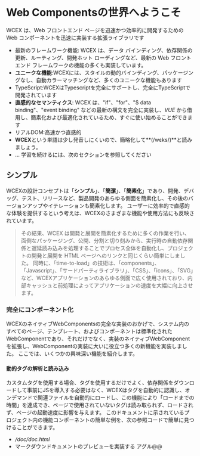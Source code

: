 <!--DESC: {icon:{name:"explore",pkg:"mdi",type:"filled"},id:1} -->

<p align=center><svg width=8em src="/logo.svg" ></svg></p>

# Web Componentsの世界へようこそ

WCEX は、Web フロントエンド ページを迅速かつ効率的に開発するための Web コンポーネントを迅速に実装する拡張ライブラリです

- 最新のフレームワーク機能: WCEX は、データ バインディング、依存関係の更新、ルーティング、開発ホット ローディングなど、最新の Web フロントエンド フレームワークの機能の多くも実装しています。
- **ユニークな機能**:WCEXには、スタイルの動的バインディング、パッケージングなし、自動カラーマッチングなど、多くのユニークな機能もあります
- TypeScript:WCEXはTypescriptを完全にサポートし、完全にTypeScriptで開発されています
- **直感的なセマンティクス**: WCEX は、"if"、"for"、"$ data binding"、"event binding" などの最新の構文を完全に実装し、*VUE* から借用し、簡素化および最適化されているため、すぐに使い始めることができます
- リアルDOM:高速かつ直感的
- **WCEX**という単語は少し発音しにくいので、簡略化して**(/wɛks/)**と読みましょう。
- ... 学習を続けるには、次のセクションを参照してください

## シンプル

WCEXの設計コンセプトは「**シンプル**」、「**簡潔**」、「**簡素化**」であり、開発、デバッグ、テスト、リリースなど、製品開発のあらゆる側面を簡素化し、その後のバージョンアップやイテレーションも簡素化します。
ユーザーに効率的で直感的な体験を提供するという考えは、WCEXのさまざまな機能や使用方法にも反映されています。

> その結果、WCEX は開発と展開を簡素化するために多くの作業を行い、面倒なパッケージング、公開、分割と切り刻みから、実行時の自動依存関係と遅延読み込みを処理することでプロセス全体を自動化し、プロジェクトの開発と展開を HTML ページへのリンクと同じくらい簡単にしました。 同時に、「time-to-load」の技術は、「components」、「Javascript」、「サードパーティライブラリ」、「CSS」、「icons」、「SVG」など、WCEXアプリケーションのあらゆる側面で広く使用されており、内部キャッシュと前処理によってアプリケーションの速度を大幅に向上させます。

### 完全にコンポーネント化

WCEXのネイティブWebComponentsの完全な実装のおかげで、システム内のすべてのページ、テンプレート、およびコンポーネントは標準化されたWebComponentであり、それだけでなく、実装のネイティブWebComponentを拡張し、WebComponentの実装に大いに役立つ多くの新機能を実装しました。 ここでは、いくつかの興味深い機能を紹介します。

#### 動的タグの解析と読み込み

カスタムタグを使用する場合、タグを使用するだけでよく、依存関係をダウンロードして事前にJSを導入する必要はなく、WCEXはタグを自動的に認識し、オンデマンドで関連ファイルを自動的にロードし、この機能により「ロードまでの時間」を達成でき、ページで使用されていないタグは読み取られず、ロードされず、ページの起動速度に影響を与えます。 このドキュメントに示されているプロジェクト内の機能コンポーネントの簡単な例を、次の参照コードで簡単に見つけることができます。
- _/doc/doc.html_
- マークダウンドキュメントのプレビューを実装する
アグル@@
<template url="">
  <style>
    :host {
      display: flex;
      flex-direction: column;
    }
    .title{
      padding: 0.5em;
      background-color: "$$color.bgr.a9_";
    }
  </style>
  <div class="title" $>url</div>
  <wcex-ui.marked 
    style="padding: 1em;" 
    $src="($root.url)?$path('guide/cn/'+$root.url):''"
    >
  </wcex-ui.marked>
AGTW (アグトゥ)@@
```

> 、_\<wcex-ui.marked\>_ は参照している UI ライブラリ コンポーネントであり、コンポーネントを使用すると、wcex は自動的に npm リポジトリに移動してコンポーネントとそれに関連する依存関係を取得し、オンデマンドでロードします。 このコンポーネントを使用するためにパッケージをインストールする必要はなく、マークダウンが依存するサードパーティのライブラリをインストールする必要はなく (ここではマークと強調表示が使用されています)、これらの関連ライブラリはオンデマンドで npm から自動的に読み込まれて実行されます。 もちろん、WCEX にローカル関連ディレクトリから依存関係をロードさせる非常に簡単な方法もあります。 他の構文については、次の章で説明しますが、これは非常に簡潔ですので、_\<doc-\>_という名前のラベルを持つカスタムラベルWebComponentが実装されており、ページ上で直接参照したり、ルーティングコンポーネントを介して直接参照したりすることができ、ブラウザのURLバーを観察することで見ることができます。

#### 拡張された WebComponent プロパティ
上記の例では、このコンポーネントのルート タグが _\<template url=""\>_ であり、WCEX では、すべての Web コンポーネントが _\<template\>_ にカプセル化され、通常の HTML 要素タグと同様に、使用時に外部パラメーターとして使用できる _url_ という名前の外部属性とともにカプセル化されていることがわかります。 このパラメータは、コンポーネント内で直接参照することも簡単にできます。


#### データバインディングと依存関係の変更、およびローカルデータの強化
データは、コンポーネント内でさまざまな方法で定義および使用でき、コンポーネントのさまざまな部分(プロパティ領域、ローカルスコープ、要素、埋め込みスクリプト、外部スクリプト、外部JSON、サードパーティライブラリなど)で柔軟に定義および設定できるため、ビジネスロジックに従って最も適切な場所で定義および使用できます
> データはインターフェイスの制御と操作に使用されるため、データはビジネスロジック要素に最も近い場所に表示されるため、必要なオブジェクトを直感的に見つけ、データや定義を見つけるために別のファイルを開くことなく、簡単に参照および変更でき、コンポーネントのリファクタリングにも非常に役立ちます。 コンポーネントのリファクタリングは、日常のビジネス開発プロセスでは非常に一般的なことであり、継続的な反復の過程では、機能の増加に伴いサブコンポーネントを分割する必要があることは避けられず、このとき、ローカルデータを使用してコピーアンドペーストで新しいコンポーネントを作成するのは簡単です。

### 動的参照
すべての参照ライブラリ、CSS、コンポーネント、およびその他のデータを動的にし、静的 CDN から直接参照できるようにする必要があります。 このようにして、パッケージのインストール、バージョンのアップグレードなどの複雑なプロセスを回避できます。 この利点は、WCEX コンポーネントとプロジェクトを、npm、github、静的 Web サーバーなど、どこにでも簡単に配置できることです。 ご覧のとおり、このドキュメント フレームワークは WCEX を使用して完全に開発されており、追加のパッケージ化やリリース プロセスを必要とせずに Github に提出するだけで済みます。 をクリックすると、結果をリアルタイムで確認できます。 コンポーネントパッケージはnpmに送信するだけでよく、他のプロジェクトを直接参照できます。 必要なサードパーティのライブラリもnpmソースから直接参照されるため、個別にインストールする必要はありません。

> それは誰もが知っていることです。 JavaScript と Web フロントエンドの世界は複雑であり、そのために多くの互換性作業を行ってきました。 WCEX では、ローカライズされたインストールを必要とせずに、CommonJs、Amd、Umd、Es6 モジュール、css、コンポーネント HTML、svg、フォント、およびアイコン ライブラリをプロジェクト内で直接参照できるようになりました。 Typescriptを使用している場合でも、WCEXはTSインポートを正しく処理および認識し、動的依存関係に変換できます。 これらの依存関係は遅延読み込みされます。 関連する複数レベルの依存関係を適切に処理する機能。 これにより、npmに送信されたプロジェクトをCDNを介して直接かつ静的に実行することが容易になり、それ以上の作業を行う必要がなくなります。 同時に、バージョン管理のサポートにより、アップグレードも容易になります。

### 読み込み時間と依存関係の実行
WCEX の動的な性質は、ロード時だけでなく実行時にもさまざまな形で反映されます。 最小化された DOM マージの変更により、実行の応答性が非常に高くなり、動的読み込み機能とともに、JS、CSS、アイコン フォント、その他のコンポーネントなど、最小化された必要なコンテンツのみが実行時に読み込まれます。 もちろん、特定のコンポーネントやスクリプトを手動で構成して、事前にプリロードすることもできます。

## 動的に読み込まれる静的コンポーネント
上記の説明では、基本的にコンポーネントの動的ロードとコンポーネントの静的デプロイを実装する WCEX のいくつかの機能を見つけたかもしれません。 このようにして、コンポーネントは、初期のHTMLページと同じように簡単に開発して使用できます。 また、静的に簡単に管理でき、CDN、NPM、ネイティブ、さらにはモバイルデバイスなど、さまざまなシナリオに簡単に使用および展開できます。

## 直観的
Web Componentsに基づく完全な実装、データバインディングや依存関係の更新などの最新のフレームワークの機能の組み合わせ、および完全な実際のDOMに基づく実装は、プロジェクト全体のロジックだけでなく、開発とデバッグにも非常に便利です。 実際の DOM は編集されたコードに対応し、コード内の関連要素はデバッグコンソールで直接見つけることができ、テストやデバッグのために直接操作することもできます。 この機能ははるかに優れています。 他のフレームワークでは、はるかに強力なブラウザプラグインをインストールする必要があります。 デバッグコンソールを使用すると、データ送信イベントを直接変更したり、プロパティの変更を観察したり、内部でコンポーネントにドリルダウンしたりできます。 ブレークポイントやトレースも同様です。 すべて直感的です。

## スピード
WCEX は非常に高速であり、動的な依存関係の読み込みを最小限に抑えることに加えて、テンプレートの前処理とキャッシュ、CSS インジェクション、キャッシュのすべての側面の前処理、フォント アイコンなどの前処理も実装しました。
> WCEXはVDOMを使用する他のフレームワークとは異なり、変更のマージと処理のために実際のDOMツリーに完全に基づいており、DOMツリーの差分比較アルゴリズムを放棄し、代わりに小さな変更コレクターを実装して、データが変更されたときに達成し、最小の変更単位を取得し、それをマージし、最終的に一度にDOMに更新することで、システムの応答速度が大幅に向上します。

## プログレッシブ開発
他のフレームワークとは異なり、WCEXはHTML、Javscript、Typescriptなど、言語の好みが強くなく、私たちがサポートし推奨する開発の選択肢ですが、単純なものから複雑なものへと進化し、分割してリファクタリングする段階的な開発プロセスです。 このプロセスでは、**良い猫**、迅速な実装、合理化されたロジック、および便利な反復アップグレードの概念に従います。

> 私たちは通常、プロジェクトでこのアプローチを使用します。
> - まず、単純なロジックを持つページは、通常は純粋な_HTML_方法で、変数名の定義と参照が分離され、疲れるように見えるため、Javascriptを避けようとします。
> - 第二に、ビジネスの複雑さが増すにつれて、特に要素に埋め込まれたJSステートメントが長い場合は、JSを_HTMLインラインスクリプトtag_に移行し、Javascript構文を使用して、基本的な構文チェックとより良いフォーマットを行えるようにします。
> - 第三に、ビジネスがさらに拡大し、コードの行数が増えるにつれて、通常は 50 行以内で_inline JavaScript_を制御し、J を別の Typescript ファイルに分割し、型を完成させます。 _WCEX_ のサポートにより、これは簡単になります。
> - 最後に、コンポーネントが大きくなると、コンポーネントを個別に分割する必要があります



## 低コスト配送
ソフトウェア製品のライフサイクルは複雑であり、WCEX は、開発およびデバッグ チェーンを含むソフトウェア製品のライフサイクル全体を簡素化および最適化する方法を検討します。 デプロイとリリース、およびその後の変更を何度もテストします。 バージョン、イテレーション、その他多くのリンクがあります。 これらの手順を最適化し、簡素化します。 開発の効率を大幅に向上させることができます。 これにより、ソフトウェア開発サイクル全体のコストが削減されます。 その結果、私たちが設計する機能の多くはこれらに関連しています。 次の章では、. 各セクションには、いくつかの興味深いアプリケーションがあります。
> たとえば、動的な依存関係と読み込み機能に基づいて、チーム開発のマルチコンポーネント モジュール、複数人の共同ネットワークの共同ホット アップデートを実現でき、これらの更新はローカル更新に基づいています。 全員の変更がリアルタイムでライブプレビューに反映されます

> WCEX静的コンポーネントの機能により、npmとGitHubを個人ブログとして使用することもできるため、サーバーやトラフィック料金は必要ありません。

> このドキュメントでは、ドキュメントのフレームワークとコンポーネントは WCEX で記述され、NPM で利用可能なサードパーティ パッケージの一部を参照し、コンテンツの一部はマークダウンで記述されています。 最終的には、公開されている無料のCDNを通じて、NPMに直接公開されました。

## その他
右上隅には、WCEX Semantic Real-Time Color Matching の機能を体験し、好きな色を選択できる小さなボタンがあります。

さらに、このドキュメントでは特殊な中国語フォントが使用されており、WCEX は中国語の大きなフォントの時間読み込みも実装していることがわかります。 ブラウザでさまざまな中国語フォントを使用するユーザビリティが大幅に向上し、フォントの読み込みの詳細はデバッグコンソールで確認でき、この中国語フォントの使用は他のサードパーティのAPIサービスにも依存せず、完全に静的であり、オフラインでサポートし、中国語フォントの読み込みのサポートと最適化に特化した章があります参照項目:[https://github.com/wc-ex/cn-fontsource]( https://github.com/wc-ex/cn-fontsource)
